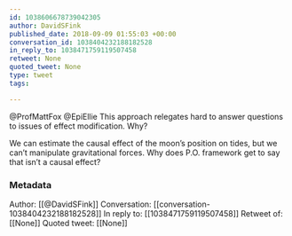 ```yaml
---
id: 1038606678739042305
author: DavidSFink
published_date: 2018-09-09 01:55:03 +00:00
conversation_id: 1038404232188182528
in_reply_to: 1038471759119507458
retweet: None
quoted_tweet: None
type: tweet
tags:

---
```


@ProfMattFox @EpiEllie This approach relegates hard to answer questions to issues of effect modification. Why?

We can estimate the causal effect of the moon’s position on tides, but we can’t manipulate gravitational forces. Why does P.O. framework get to say that isn’t a causal effect?

### Metadata

Author: [[@DavidSFink]]
Conversation: [[conversation-1038404232188182528]]
In reply to: [[1038471759119507458]]
Retweet of: [[None]]
Quoted tweet: [[None]]
